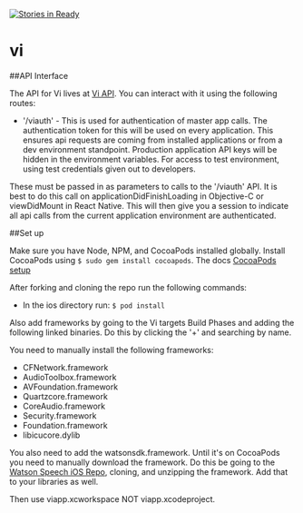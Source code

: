 [![Stories in Ready](https://badge.waffle.io/brawnyelectron/vi.png?label=ready&title=Ready)](https://waffle.io/brawnyelectron/vi)
# vi

##API Interface

The API for Vi lives at [Vi API](http://viapi.io). You can interact with it using the following routes:

* '/viauth' - This is used for authentication of master app calls. The authentication token for this will be used on every application. This ensures api requests are coming from installed applications or from a dev environment standpoint. Production application API keys will be hidden in the environment variables. For access to test environment, using test credentials given out to developers.

These must be passed in as parameters to calls to the '/viauth' API. It is best to do this call on applicationDidFinishLoading in Objective-C or viewDidMount in React Native. This will then give you a session to indicate all api calls from the current application environment are authenticated.

##Set up

Make sure you have Node, NPM, and CocoaPods installed globally. Install CocoaPods using `$ sudo gem install cocoapods`. The docs [CocoaPods setup](http://guides.cocoapods.org/using/getting-started.html)

After forking and cloning the repo run the following commands:

- In the ios directory run: `$ pod install`

Also add frameworks by going to the Vi targets Build Phases and adding the following linked binaries. Do this by clicking the '+' and searching by name.

You need to manually install the following frameworks:
- CFNetwork.framework
- AudioToolbox.framework
- AVFoundation.framework
- Quartzcore.framework
- CoreAudio.framework
- Security.framework
- Foundation.framework
- libicucore.dylib

You also need to add the watsonsdk.framework. Until it's on CocoaPods you need to manually download the framework. Do this be going to the [Watson Speech iOS Repo](https://github.com/watson-developer-cloud/speech-ios-sdk), cloning, and unzipping the framework. Add that to your libraries as well.

Then use viapp.xcworkspace NOT viapp.xcodeproject.
